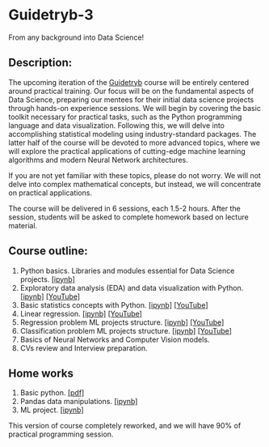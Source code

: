 # Guidetryb-3
From any background into Data Science!

## Description:

The upcoming iteration of the [Guidetryb](https://www.guidetryb.com/courses/data-driven-success) course will be entirely centered around practical training. Our focus will be on the fundamental aspects of Data Science, preparing our mentees for their initial data science projects through hands-on experience sessions. We will begin by covering the basic toolkit necessary for practical tasks, such as the Python programming language and data visualization. Following this, we will delve into accomplishing statistical modeling using industry-standard packages. The latter half of the course will be devoted to more advanced topics, where we will explore the practical applications of cutting-edge machine learning algorithms and modern Neural Network architectures.

If you are not yet familiar with these topics, please do not worry. We will not delve into complex mathematical concepts, but instead, we will concentrate on practical applications.

The course will be delivered in 6 sessions, each 1.5-2 hours. After the session, students will be asked to complete homework based on lecture material.

## Course outline: 

1. Python basics. Libraries and modules essential for Data Science projects. [[ipynb]](1_Python/)
2. Exploratory data analysis (EDA) and data visualization with Python. [[ipynb]](2_EDA/) [[YouTube]](https://youtu.be/cy_h5mHFCnk) 
3. Basic statistics concepts with Python. [[ipynb]](3_Statistics/) [[YouTube]](https://youtu.be/vOXe-U65q-o)
4. Linear regression. [[ipynb]](4_Linear_Regression/) [[YouTube]](https://youtu.be/BODxTUTPMQ0) 
5. Regression problem ML projects structure. [[ipynb]](5_Regression/) [[YouTube]](https://youtu.be/65slktx5ypY)
6. Classification problem ML projects structure. [[ipynb]](6_Classification/) [[YouTube]](https://youtu.be/4Z1LFNnH-zA)
7. Basics of Neural Networks and Computer Vision models.
8. CVs review and Interview preparation.

## Home works
1. Basic python. [[pdf]](Homework_1)
2. Pandas data manipulations. [[ipynb]](Homework_2)
3. ML project. [[ipynb]](Homework_3)

This version of course completely reworked, and we will have 90% of practical programming session.
